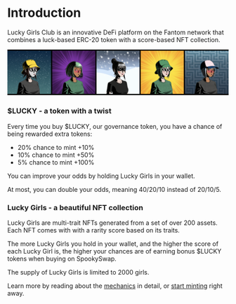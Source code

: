 # Introduction

Lucky Girls Club is an innovative DeFi platform on the Fantom network that combines a luck-based ERC-20 token with a score-based NFT collection.

![Just a few of the girls.](.gitbook/assets/banner.png)

### $LUCKY - a token with a twist

Every time you buy $LUCKY, our governance token, you have a chance of being rewarded extra tokens:

* 20% chance to mint +10%
* 10% chance to mint +50%
* 5% chance to mint +100%

You can improve your odds by holding Lucky Girls in your wallet.

At most, you can double your odds, meaning 40/20/10 instead of 20/10/5.

### Lucky Girls - a beautiful NFT collection

Lucky Girls are multi-trait NFTs generated from a set of over 200 assets. Each NFT comes with with a rarity score based on its traits.

The more Lucky Girls you hold in your wallet, and the higher the score of each Lucky Girl is, the higher your chances are of earning bonus $LUCKY tokens when buying on SpookySwap.

The supply of Lucky Girls is limited to 2000 girls.

Learn more by reading about the [mechanics](mechanics.md) in detail, or [start minting](https://luck.wtf) right away.
